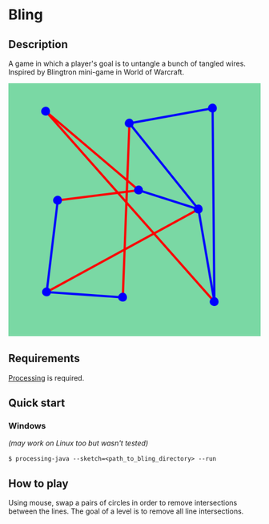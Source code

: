 # Bling

## Description
A game in which a player's goal is to untangle a bunch of tangled wires. Inspired by Blingtron mini-game in World of Warcraft.

![](thumbnail.png)

## Requirements
[Processing](https://processing.org) is required.

## Quick start
### Windows
*(may work on Linux too but wasn't tested)*
```console
$ processing-java --sketch=<path_to_bling_directory> --run
```

## How to play
Using mouse, swap a pairs of circles in order to remove intersections between the lines. The goal of a level is to remove all line intersections.
